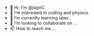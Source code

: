 - 👋 Hi, I’m @jiajieC
- 👀 I’m interested in coding and physics.
- 🌱 I’m currently learning latex.
- 💞️ I’m looking to collaborate on ...
- 📫 How to reach me ...

<!---
jiajieC/jiajieC is a ✨ special ✨ repository because its `README.md` (this file) appears on your GitHub profile.
You can click the Preview link to take a look at your changes.
--->

